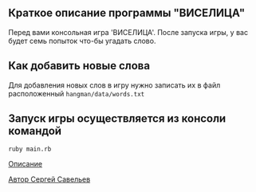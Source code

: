 Краткое описание программы "ВИСЕЛИЦА"
-

Перед вами консольная игра 'ВИСЕЛИЦА'. После запуска игры,
у вас будет семь попыток что-бы угадать слово.

Как добавить новые слова
-
Для добавления новых слов в игру нужно записать их в файл расположенный
`hangman/data/words.txt`

Запуск игры осуществляется из консоли командой
-

```
ruby main.rb
```

[Описание](https://offtimer.ru/games/viselica)

[Автор Сергей Савельев](https://github.com/SavelevSergei)
